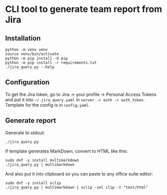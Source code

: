 CLI tool to generate team report from Jira
==========================================

Installation
------------

    python -m venv venv
    source venv/bin/activate
    python -m pip install -U pip
    python -m pip install -r requirements.txt
    ./jira_query.py --help


Configuration
-------------

To get the Jira token, go to Jira -> your profile -> Personal Access Tokens
and put it into `~/.jira_query.yaml` in `server -> auth -> auth_token`.
Template for the config is in `config.yaml`.


Generate report
---------------

Generate to stdout:

    ./jira_query.py

If template generates MarkDown, convert to HTML like this:

    sudo dnf -y install multimarkdown
    ./jira_query.py | multimarkdown

And also put it into clipboard so you can paste to any office suite editor:

    sudo dnf -y install xclip
    ./jira_query.py | multimarkdown | xclip -sel clip -t "text/html"
